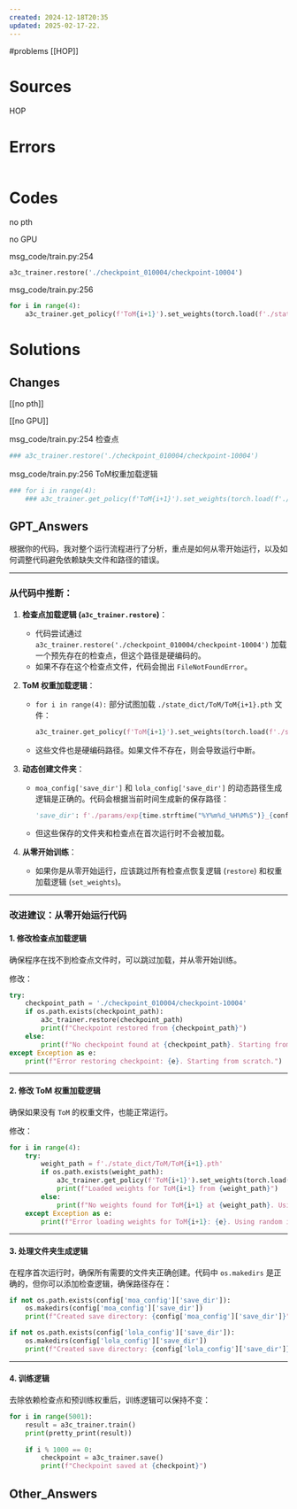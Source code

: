 ```yaml
---
created: 2024-12-18T20:35
updated: 2025-02-17-22.
---
```

#problems
[[HOP]]
# Sources
HOP

# Errors
```bash

```

# Codes
no pth

no GPU

msg_code/train.py:254
```python
a3c_trainer.restore('./checkpoint_010004/checkpoint-10004')
```

msg_code/train.py:256
```python
for i in range(4):  
	a3c_trainer.get_policy(f'ToM{i+1}').set_weights(torch.load(f'./state_dict/ToM/ToM{i+1}.pth'))
```

# Solutions
## Changes 
[[no pth]]

[[no GPU]]

msg_code/train.py:254   检查点
```python
### a3c_trainer.restore('./checkpoint_010004/checkpoint-10004')
```

msg_code/train.py:256 ToM权重加载逻辑
```python
### for i in range(4):  
	### a3c_trainer.get_policy(f'ToM{i+1}').set_weights(torch.load(f'./state_dict/ToM/ToM{i+1}.pth'))
```

## GPT_Answers
根据你的代码，我对整个运行流程进行了分析，重点是如何从零开始运行，以及如何调整代码避免依赖缺失文件和路径的错误。

---

### **从代码中推断：**

1. **检查点加载逻辑 (`a3c_trainer.restore`)**：
    
    - 代码尝试通过 `a3c_trainer.restore('./checkpoint_010004/checkpoint-10004')` 加载一个预先存在的检查点，但这个路径是硬编码的。
    - 如果不存在这个检查点文件，代码会抛出 `FileNotFoundError`。
2. **ToM 权重加载逻辑**：
    
    - `for i in range(4):` 部分试图加载 `./state_dict/ToM/ToM{i+1}.pth` 文件：
        
        ```python
        a3c_trainer.get_policy(f'ToM{i+1}').set_weights(torch.load(f'./state_dict/ToM/ToM{i+1}.pth'))
        ```
        
    - 这些文件也是硬编码路径。如果文件不存在，则会导致运行中断。
3. **动态创建文件夹**：
    
    - `moa_config['save_dir']` 和 `lola_config['save_dir']` 的动态路径生成逻辑是正确的。代码会根据当前时间生成新的保存路径：
        
        ```python
        'save_dir': f'./params/exp{time.strftime("%Y%m%d_%H%M%S")}_{config["env_config"]["player_num"]}p'
        ```
        
    - 但这些保存的文件夹和检查点在首次运行时不会被加载。
4. **从零开始训练**：
    
    - 如果你是从零开始运行，应该跳过所有检查点恢复逻辑 (`restore`) 和权重加载逻辑 (`set_weights`)。

---

### **改进建议：从零开始运行代码**

#### 1. **修改检查点加载逻辑**

确保程序在找不到检查点文件时，可以跳过加载，并从零开始训练。

修改：

```python
try:
    checkpoint_path = './checkpoint_010004/checkpoint-10004'
    if os.path.exists(checkpoint_path):
        a3c_trainer.restore(checkpoint_path)
        print(f"Checkpoint restored from {checkpoint_path}")
    else:
        print(f"No checkpoint found at {checkpoint_path}. Starting from scratch.")
except Exception as e:
    print(f"Error restoring checkpoint: {e}. Starting from scratch.")
```

---

#### 2. **修改 ToM 权重加载逻辑**

确保如果没有 `ToM` 的权重文件，也能正常运行。

修改：

```python
for i in range(4):
    try:
        weight_path = f'./state_dict/ToM/ToM{i+1}.pth'
        if os.path.exists(weight_path):
            a3c_trainer.get_policy(f'ToM{i+1}').set_weights(torch.load(weight_path))
            print(f"Loaded weights for ToM{i+1} from {weight_path}")
        else:
            print(f"No weights found for ToM{i+1} at {weight_path}. Using random initialization.")
    except Exception as e:
        print(f"Error loading weights for ToM{i+1}: {e}. Using random initialization.")
```

---

#### 3. **处理文件夹生成逻辑**

在程序首次运行时，确保所有需要的文件夹正确创建。代码中 `os.makedirs` 是正确的，但你可以添加检查逻辑，确保路径存在：

```python
if not os.path.exists(config['moa_config']['save_dir']):
    os.makedirs(config['moa_config']['save_dir'])
    print(f"Created save directory: {config['moa_config']['save_dir']}")

if not os.path.exists(config['lola_config']['save_dir']):
    os.makedirs(config['lola_config']['save_dir'])
    print(f"Created save directory: {config['lola_config']['save_dir']}")
```

---

#### 4. **训练逻辑**

去除依赖检查点和预训练权重后，训练逻辑可以保持不变：

```python
for i in range(5001):
    result = a3c_trainer.train()
    print(pretty_print(result))
    
    if i % 1000 == 0:
        checkpoint = a3c_trainer.save()
        print(f"Checkpoint saved at {checkpoint}")
```


## Other_Answers